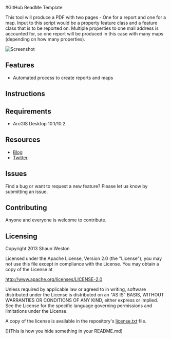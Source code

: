 #GitHub ReadMe Template

This tool will produce a PDF with two pages - One for a report and one for a map. Input to this script would be a property feature class and a feature class that is to be reported on. Multiple properties to one mail address is accounted for, so one report will be produced in this case with many maps (depending on how many properties).

![Screenshot]()

## Features
* Automated process to create reports and maps

## Instructions



## Requirements

* ArcGIS Desktop 10.1/10.2

## Resources

* [Blog](http://westonelli.wordpress.com)
* [Twitter](https://twitter.com/Westonelli)


## Issues

Find a bug or want to request a new feature?  Please let us know by submitting an issue.

## Contributing

Anyone and everyone is welcome to contribute. 

## Licensing
Copyright 2013 Shaun Weston

Licensed under the Apache License, Version 2.0 (the "License");
you may not use this file except in compliance with the License.
You may obtain a copy of the License at

   http://www.apache.org/licenses/LICENSE-2.0

Unless required by applicable law or agreed to in writing, software
distributed under the License is distributed on an "AS IS" BASIS,
WITHOUT WARRANTIES OR CONDITIONS OF ANY KIND, either express or implied.
See the License for the specific language governing permissions and
limitations under the License.

A copy of the license is available in the repository's [license.txt]( https://raw.github.com/alaframboise/rockstar-repo-template/master/license.txt) file.

[](This is how you hide something in your README.md)